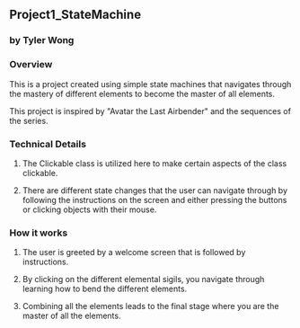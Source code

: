 ## Project1_StateMachine
### by Tyler Wong
 
### Overview
This is a project created using simple state machines that navigates through the mastery of different elements to become the master of all elements. 

This project is inspired by "Avatar the Last Airbender" and the sequences of the series. 

### Technical Details

1. The Clickable class is utilized here to make certain aspects of the class clickable. 

2. There are different state changes that the user can navigate through by following the instructions on the screen and either pressing the buttons or clicking objects with their mouse.


### How it works

1. The user is greeted by a welcome screen that is followed by instructions. 

2. By clicking on the different elemental sigils, you navigate through learning how to bend the different elements. 

3. Combining all the elements leads to the final stage where you are the master of all the elements. 